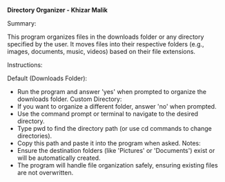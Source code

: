 **Directory Organizer - Khizar Malik**

Summary:

This program organizes files in the downloads folder or any directory specified by the user. It moves files into their respective folders (e.g., images, documents, music, videos) based on their file extensions.

Instructions:

Default (Downloads Folder):
- Run the program and answer 'yes' when prompted to organize the downloads folder.
Custom Directory:
- If you want to organize a different folder, answer 'no' when prompted.
- Use the command prompt or terminal to navigate to the desired directory.
- Type pwd to find the directory path (or use cd commands to change directories).
- Copy this path and paste it into the program when asked.
Notes:
- Ensure the destination folders (like 'Pictures' or 'Documents') exist or will be automatically created.
- The program will handle file organization safely, ensuring existing files are not overwritten.
